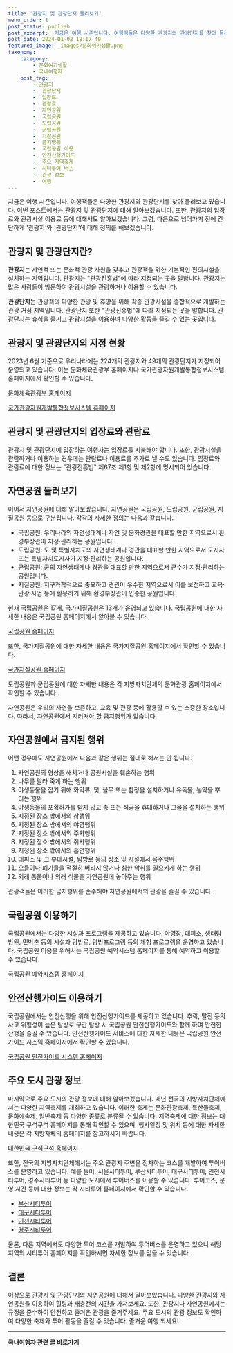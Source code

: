 ```yaml
---
title: '관광지 및 관광단지 둘러보기'
menu_order: 1
post_status: publish
post_excerpt: '지금은 여행 시즌입니다. 여행객들은 다양한 관광지와 관광단지를 찾아 둘러보고 있습니다. 이번 포스트에서는 관광지 및 관광단지에 대해 알아보겠습니다. 또한, 관광지의 입장료와 관광시설 이용료 등에 대해서도 알아보겠습니다. 그럼, 다음으로 넘어가기 전에 간단하게  관광지 와  관광단지 에 대해 정의를 해보겠습니다.'
post_date: 2024-01-02 18:17:49
featured_image: _images/문화여가생활.png
taxonomy:
    category:
        - 문화여가생활
        - 국내여행자
    post_tag:
        - 관광지
        -  관광단지
        -  입장료
        -  관람료
        -  자연공원
        -  국립공원
        -  도립공원
        -  군립공원
        -  지질공원
        -  금지행위
        -  국립공원 이용
        -  안전산행가이드
        -  주요 지역축제
        -  시티투어 버스
        -  관광 정보
        -  여행
---
```



지금은 여행 시즌입니다. 여행객들은 다양한 관광지와 관광단지를 찾아 둘러보고 있습니다. 이번 포스트에서는 관광지 및 관광단지에 대해 알아보겠습니다. 또한, 관광지의 입장료와 관광시설 이용료 등에 대해서도 알아보겠습니다. 그럼, 다음으로 넘어가기 전에 간단하게 '관광지'와 '관광단지'에 대해 정의를 해보겠습니다.

## 관광지 및 관광단지란?

**관광지**는 자연적 또는 문화적 관광 자원을 갖추고 관광객을 위한 기본적인 편의시설을 설치하는 지역입니다. 관광지는 "관광진흥법"에 따라 지정되는 곳을 말합니다. 관광지는 많은 사람들이 방문하여 관광시설을 관람하거나 이용할 수 있습니다.

**관광단지**는 관광객의 다양한 관광 및 휴양을 위해 각종 관광시설을 종합적으로 개발하는 관광 거점 지역입니다. 관광단지 또한 "관광진흥법"에 따라 지정되는 곳을 말합니다. 관광단지는 휴식을 즐기고 관광시설을 이용하며 다양한 활동을 즐길 수 있는 곳입니다.

## 관광지 및 관광단지의 지정 현황

2023년 6월 기준으로 우리나라에는 224개의 관광지와 49개의 관광단지가 지정되어 운영되고 있습니다. 이는 문화체육관광부 홈페이지나 국가관광자원개발통합정보시스템 홈페이지에서 확인할 수 있습니다.

[문화체육관광부 홈페이지](https://www.mcst.go.kr/)

[국가관광자원개발통합정보시스템 홈페이지](https://www.tdss.kr/)

## 관광지 및 관광단지의 입장료와 관람료

관광지 및 관광단지에 입장하는 여행자는 입장료를 지불해야 합니다. 또한, 관광시설을 관람하거나 이용하는 경우에는 관람료나 이용료를 추가로 낼 수도 있습니다. 입장료와 관람료에 대한 정보는 "관광진흥법" 제67조 제1항 및 제2항에 명시되어 있습니다.

## 자연공원 둘러보기

이어서 자연공원에 대해 알아보겠습니다. 자연공원은 국립공원, 도립공원, 군립공원, 지질공원 등으로 구분됩니다. 각각의 자세한 정의는 다음과 같습니다.

- 국립공원: 우리나라의 자연생태계나 자연 및 문화경관을 대표할 만한 지역으로서 환경부장관이 지정·관리하는 공원입니다.
- 도립공원: 도 및 특별자치도의 자연생태계나 경관을 대표할 만한 지역으로서 도지사 또는 특별자치도지사가 지정·관리하는 공원입니다.
- 군립공원: 군의 자연생태계나 경관을 대표할 만한 지역으로서 군수가 지정·관리하는 공원입니다.
- 지질공원: 지구과학적으로 중요하고 경관이 우수한 지역으로서 이를 보전하고 교육·관광 사업 등에 활용하기 위해 환경부장관이 인증한 공원입니다.

현재 국립공원은 17개, 국가지질공원은 13개가 운영되고 있습니다. 국립공원에 대한 자세한 내용은 국립공원 홈페이지에서 알아볼 수 있습니다.

[국립공원 홈페이지](https://www.knps.or.kr/)

또한, 국가지질공원에 대한 자세한 내용은 국가지질공원 홈페이지에서 확인할 수 있습니다.

[국가지질공원 홈페이지](https://www.koreageoparks.kr/)

도립공원과 군립공원에 대한 자세한 내용은 각 지방자치단체의 문화관광 홈페이지에서 확인할 수 있습니다.

자연공원은 우리의 자연을 보존하고, 교육 및 관광 등에 활용할 수 있는 소중한 장소입니다. 따라서, 자연공원에서 지켜져야 할 금지행위가 있습니다.

## 자연공원에서 금지된 행위

어떤 경우에도 자연공원에서 다음과 같은 행위는 절대로 해서는 안 됩니다.

1. 자연공원의 형상을 해치거나 공원시설을 훼손하는 행위
2. 나무를 말라 죽게 하는 행위
3. 야생동물을 잡기 위해 화약류, 덫, 올무 또는 함정을 설치하거나 유독물, 농약을 뿌리는 행위
4. 야생동물의 포획허가를 받지 않고 총 또는 석궁을 휴대하거나 그물을 설치하는 행위
5. 지정된 장소 밖에서의 상행위
6. 지정된 장소 밖에서의 야영행위
7. 지정된 장소 밖에서의 주차행위
8. 지정된 장소 밖에서의 취사행위
9. 지정된 장소 밖에서의 흡연행위
10. 대피소 및 그 부대시설, 탐방로 등의 장소 및 시설에서 음주행위
11. 오물이나 폐기물을 적절히 버리지 않거나 심한 악취를 일으키게 하는 행위
12. 외래 동물이나 외래 식물을 자연공원에 놓아주는 행위

관광객들은 이러한 금지행위를 준수해야 자연공원에서의 관광을 즐길 수 있습니다.

## 국립공원 이용하기

국립공원에서는 다양한 시설과 프로그램을 제공하고 있습니다. 야영장, 대피소, 생태탐방원, 민박촌 등의 시설과 탐방로, 탐방프로그램 등의 체험 프로그램을 운영하고 있습니다. 국립공원 이용을 위해서는 국립공원 예약시스템 홈페이지를 통해 예약하고 이용할 수 있습니다.

[국립공원 예약시스템 홈페이지](https://reservation.knps.or.kr/)

## 안전산행가이드 이용하기

국립공원에서는 안전산행을 위해 안전산행가이드를 제공하고 있습니다. 추락, 탈진 등의 사고 위험성이 높은 탐방로 구간 탐방 시 국립공원 안전산행가이드와 함께 하여 안전한 산행을 즐길 수 있습니다. 안전산행가이드 서비스에 대한 자세한 내용은 국립공원 안전가이드 시스템 홈페이지에서 확인할 수 있습니다.

[국립공원 안전가이드 시스템 홈페이지](https://www.knps.or.kr/saferes/)

## 주요 도시 관광 정보

마지막으로 주요 도시의 관광 정보에 대해 알아보겠습니다. 매년 전국의 지방자치단체에서는 다양한 지역축제를 개최하고 있습니다. 이러한 축제는 문화관광축제, 특산물축제, 문화예술제, 일반축제 등 다양한 종류로 분류될 수 있습니다. 지역축제에 대한 정보는 대한민국 구석구석 홈페이지를 통해 확인할 수 있으며, 행사일정 및 위치 등에 대한 자세한 내용은 각 지방자체의 홈페이지를 참고하시기 바랍니다.

[대한민국 구석구석 홈페이지](https://korean.visitkorea.or.kr/)

또한, 전국의 지방자치단체에서는 주요 관광지 주변을 정차하는 코스를 개발하여 투어버스를 운영하고 있습니다. 예를 들어, 서울시티투어, 부산시티투어, 대구시티투어, 인천시티투어, 경주시티투어 등 다양한 도시에서 투어버스를 이용할 수 있습니다. 투어코스, 운영 시간 등에 대한 정보는 각 시티투어 홈페이지에서 확인할 수 있습니다.

- [부산시티투어](http://www.citytourbusan.com/)
- [대구시티투어](https://www.daegucitytour.com/)
- [인천시티투어](https://citytour.ito.or.kr/)
- [경주시티투어](https://cmtour.co.kr/)

물론, 다른 지역에서도 다양한 투어 코스를 개발하여 투어버스를 운영하고 있으니 해당 지역의 시티투어 홈페이지를 확인하시면 자세한 정보를 얻을 수 있습니다.

## 결론

이상으로 관광지 및 관광단지와 자연공원에 대해서 알아보았습니다. 다양한 관광지와 자연공원을 이용하여 힐링과 재충전의 시간을 가져보세요. 또한, 관광지나 자연공원에서는 규정을 준수하여 안전하고 즐거운 관광을 즐겨주세요. 주요 도시의 관광 정보도 확인하여 다양한 축제와 투어 활동을 즐길 수 있습니다. 즐거운 여행 되세요!
<!-- wp:separator -->
<hr class="wp-block-separator has-alpha-channel-opacity"/>
<!-- /wp:separator -->

<!-- wp:group {"backgroundColor":"base","layout":{"type":"constrained"}} -->
<div class="wp-block-group has-base-background-color has-background"><!-- wp:paragraph {"align":"center","fontSize":"medium"} -->
<p class="has-text-align-center has-large-font-size"><strong>국내여행자 관련 글 바로가기</strong></p>
<!-- /wp:paragraph -->


<!-- wp:latest-posts
{"categories":[{"id":15374,"count":19,"description":"","link":"https://uknowlaw.com/category/%ea%b5%ad%eb%82%b4%ec%97%ac%ed%96%89%ec%9e%90/","name":"국내여행자","slug":"국내여행자","taxonomy":"category","parent":0,"meta":[],"_links":{"self":[{"href":"https://uknowlaw.com/wp-json/wp/v2/categories/15374"}],"collection":[{"href":"https://uknowlaw.com/wp-json/wp/v2/categories"}],"about":[{"href":"https://uknowlaw.com/wp-json/wp/v2/taxonomies/category"}],"wp:post_type":[{"href":"https://uknowlaw.com/wp-json/wp/v2/posts?categories=15374"}],"curies":[{"name":"wp","href":"https://api.w.org/{rel}","templated":true}]}}],"postsToShow":100,"excerptLength":28,"postLayout":"grid","columns":2,"featuredImageAlign":"left","featuredImageSizeSlug":"large","fontSize":"small"} /--></div>
<!-- /wp:group -->